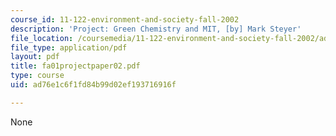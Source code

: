 ```yaml
---
course_id: 11-122-environment-and-society-fall-2002
description: 'Project: Green Chemistry and MIT, [by] Mark Steyer'
file_location: /coursemedia/11-122-environment-and-society-fall-2002/ad76e1c6f1fd84b99d02ef193716916f_fa01projectpaper02.pdf
file_type: application/pdf
layout: pdf
title: fa01projectpaper02.pdf
type: course
uid: ad76e1c6f1fd84b99d02ef193716916f

---
```

None